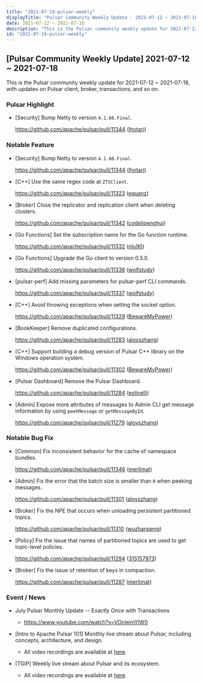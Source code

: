 ```yaml
---
title: "2021-07-19-pulsar-weekly"
displayTitle: "Pulsar Community Weekly Update - 2021-07-12 ~ 2021-07-18"
date: 2021-07-12 ~ 2021-07-18
description: "This is the Pulsar community weekly update for 2021-07-12 ~ 2021-07-18, with updates on Pulsar client, broker, transactions, and so on."
id: "2021-07-19-pulsar-weekly"
---
```


## [Pulsar Community Weekly Update] 2021-07-12 ~ 2021-07-18

This is the Pulsar community weekly update for 2021-07-12 ~ 2021-07-18, with updates on Pulsar client, broker, transactions, and so on.

### Pulsar Highlight

- [Security] Bump Netty to version `4.1.66.Final`.

    https://github.com/apache/pulsar/pull/11344 ([lhotari](https://github.com/lhotari))

### Notable Feature

- [Security] Bump Netty to version `4.1.66.Final`.

    https://github.com/apache/pulsar/pull/11344 ([lhotari](https://github.com/lhotari))

- [C++] Use the same regex code at `ZTSClient`.

    https://github.com/apache/pulsar/pull/11323 ([equanz](https://github.com/equanz))

- [Broker] Close the replicator and replication client when deleting clusters.

    https://github.com/apache/pulsar/pull/11342 ([codelipenghui](https://github.com/codelipenghui))

- [Go Functions] Set the subscription name for the Go function runtime.

    https://github.com/apache/pulsar/pull/11332 ([nlu90](https://github.com/nlu90))

- [Go Functions] Upgrade the Go client to version 0.5.0.

    https://github.com/apache/pulsar/pull/11336 ([wolfstudy](https://github.com/wolfstudy))

- [pulsar-perf] Add missing parameters for pulsar-perf CLI commands.

    https://github.com/apache/pulsar/pull/11337 ([wolfstudy](https://github.com/wolfstudy))

- [C++] Avoid throwing exceptions when setting the socket option.

    https://github.com/apache/pulsar/pull/11329 ([BewareMyPower](https://github.com/BewareMyPower))

- [BookKeeper] Remove duplicated configurations.

    https://github.com/apache/pulsar/pull/11283 ([aloyszhang](https://github.com/aloyszhang))

- [C++] Support building a debug version of Pulsar C++ library on the Windows operation system.

    https://github.com/apache/pulsar/pull/11302 ([BewareMyPower](https://github.com/BewareMyPower))

- [Pulsar Dashboard] Remove the Pulsar Dashboard.

    https://github.com/apache/pulsar/pull/11284 ([eolivelli](https://github.com/eolivelli))

- [Admin] Expose more attributes of messages to Admin CLI get message information by using `peekMessage` or `getMessageById`.

    https://github.com/apache/pulsar/pull/11279 ([aloyszhang](https://github.com/aloyszhang))

### Notable Bug Fix

- [Common] Fix inconsistent behavior for the cache of namespace bundles.

    https://github.com/apache/pulsar/pull/11346 ([merlimat](https://github.com/merlimat))

- [Admin] Fix the error that the batch size is smaller than `0` when peeking messages.

    https://github.com/apache/pulsar/pull/11301 ([aloyszhang](https://github.com/aloyszhang))

- [Broker] Fix the NPE that occurs when unloading persistent partitioned topics.

    https://github.com/apache/pulsar/pull/11310 ([wuzhanpeng](https://github.com/wuzhanpeng))

- [Policy] Fix the issue that names of partitioned topics are used to get topic-level policies.

    https://github.com/apache/pulsar/pull/11294 ([315157973](https://github.com/315157973))

- [Broker] Fix the issue of retention of keys in compaction.

    https://github.com/apache/pulsar/pull/11287 ([merlimat](https://github.com/merlimat))

### Event / News

- July Pulsar Monthly Update -- Exactly Once with Transactions

    - https://www.youtube.com/watch?v=VOcleimYlW0

- [Intro to Apache Pulsar 101] Monthly live stream about Pulsar, including concepts, architecture, and design.

    - All video recordings are available at [here](https://streamnative.io/en/resource#intro-to-apache-pulsar-101).

- [TGIP] Weekly live stream about Pulsar and its ecosystem.

  - All video recordings are available at [here](https://streamnative.io/resource#tgip).